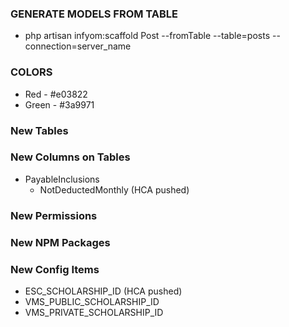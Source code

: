 

### GENERATE MODELS FROM TABLE
- php artisan infyom:scaffold Post --fromTable --table=posts --connection=server_name


### COLORS
- Red - #e03822
- Green - #3a9971

### New Tables

### New Columns on Tables
- PayableInclusions
    - NotDeductedMonthly (HCA pushed)

### New Permissions

### New NPM Packages


### New Config Items
- ESC_SCHOLARSHIP_ID (HCA pushed)
- VMS_PUBLIC_SCHOLARSHIP_ID
- VMS_PRIVATE_SCHOLARSHIP_ID
